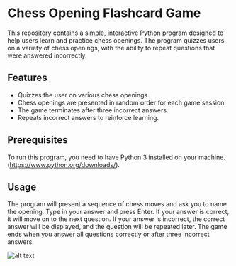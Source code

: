 # Chess Opening Flashcard Game

This repository contains a simple, interactive Python program designed to help users learn and practice chess openings. The program quizzes users on a variety of chess openings, with the ability to repeat questions that were answered incorrectly.

## Features

- Quizzes the user on various chess openings.
- Chess openings are presented in random order for each game session.
- The game terminates after three incorrect answers.
- Repeats incorrect answers to reinforce learning.

## Prerequisites

To run this program, you need to have Python 3 installed on your machine. (https://www.python.org/downloads/).

## Usage

The program will present a sequence of chess moves and ask you to name the opening. Type in your answer and press Enter. If your answer is correct, it will move on to the next question. If your answer is incorrect, the correct answer will be displayed, and the question will be repeated later. The game ends when you answer all questions correctly or after three incorrect answers.

  ![alt text](https://lh3.googleusercontent.com/k4C9hdmzeWCJnGnEpBhhlfJnRnQAbctU3IMyxtIEnBkEWdNjUDKKo6tv04lkdkWt4f4qu4mQwn-PIxrMMewCVPyL2aWfo8gKUhU4XopjjlIfsK1qDC7q0H3sjpSBIKaqqGe5Ro1T)

